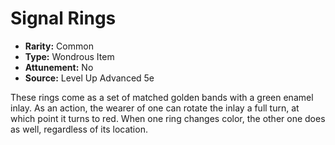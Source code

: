# Signal Rings

- **Rarity:** Common
- **Type:** Wondrous Item
- **Attunement:** No
- **Source:** Level Up Advanced 5e

These rings come as a set of matched golden bands with a green enamel inlay. As an action, the wearer of one can rotate the inlay a full turn, at which point it turns to red. When one ring changes color, the other one does as well, regardless of its location.
